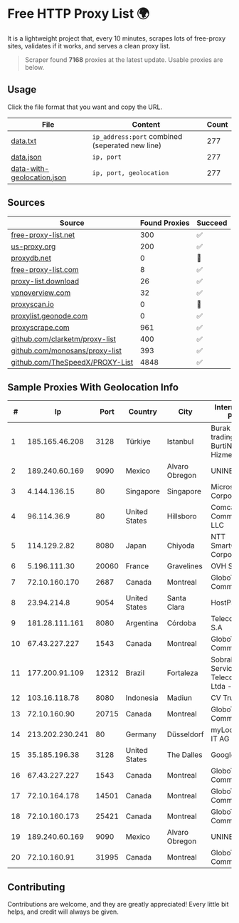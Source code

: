 
# Free HTTP Proxy List 🌍

It is a lightweight project that, every 10 minutes, scrapes lots of free-proxy sites, validates if it works, and serves a clean proxy list.


> Scraper found **7168** proxies at the latest update. Usable proxies are below.

## Usage

Click the file format that you want and copy the URL.


|File|Content|Count|
|----|-------|-----|
|[data.txt](https://raw.githubusercontent.com/themiralay/Proxy-List-World/master/data.txt)|`ip_address:port` combined (seperated new line)|277|
|[data.json](https://raw.githubusercontent.com/themiralay/Proxy-List-World/master/data.json)|`ip, port`|277|
|[data-with-geolocation.json](https://raw.githubusercontent.com/themiralay/Proxy-List-World/master/data-with-geolocation.json)|`ip, port, geolocation`|277|

## Sources

|Source|Found Proxies|Succeed|
|------|-------------|-------|
|[free-proxy-list.net](https://free-proxy-list.net)|300|✅|
|[us-proxy.org](https://www.us-proxy.org)|200|✅|
|[proxydb.net](http://proxydb.net)|0|🚫|
|[free-proxy-list.com](https://free-proxy-list.com/?page=&port=&type%5B%5D=http&type%5B%5D=https&up_time=0&search=Search)|8|✅|
|[proxy-list.download](https://www.proxy-list.download/HTTP)|26|✅|
|[vpnoverview.com](https://vpnoverview.com/privacy/anonymous-browsing/free-proxy-servers)|32|✅|
|[proxyscan.io](https://www.proxyscan.io)|0|🚫|
|[proxylist.geonode.com](https://proxylist.geonode.com/api/proxy-list?limit=300&page=1&sort_by=lastChecked&sort_type=desc&protocols=http,https)|0|✅|
|[proxyscrape.com](https://api.proxyscrape.com/v2/?request=displayproxies&protocol=http&timeout=10000&country=all&ssl=all&anonymity=all)|961|✅|
|[github.com/clarketm/proxy-list](https://raw.githubusercontent.com/clarketm/proxy-list/master/proxy-list-raw.txt)|400|✅|
|[github.com/monosans/proxy-list](https://raw.githubusercontent.com/monosans/proxy-list/main/proxies/http.txt)|393|✅|
|[github.com/TheSpeedX/PROXY-List](https://raw.githubusercontent.com/TheSpeedX/PROXY-List/master/http.txt)|4848|✅|


## Sample Proxies With Geolocation Info

|#|Ip|Port|Country|City|Internet Service Provider|
|-|--|----|-------|----|-------------------------|
|1|185.165.46.208|3128|Türkiye|Istanbul|Burak Buylu trading as BurtiNET Internet Hizmetleri|
|2|189.240.60.169|9090|Mexico|Alvaro Obregon|UNINET|
|3|4.144.136.15|80|Singapore|Singapore|Microsoft Corporation|
|4|96.114.36.9|80|United States|Hillsboro|Comcast Cable Communications, LLC|
|5|114.129.2.82|8080|Japan|Chiyoda|NTT SmartConnect Corporation|
|6|5.196.111.30|20060|France|Gravelines|OVH SAS|
|7|72.10.160.170|2687|Canada|Montreal|GloboTech Communications|
|8|23.94.214.8|9054|United States|Santa Clara|HostPapa|
|9|181.28.111.161|8080|Argentina|Córdoba|Telecom Argentina S.A|
|10|67.43.227.227|1543|Canada|Montreal|GloboTech Communications|
|11|177.200.91.109|12312|Brazil|Fortaleza|Sobralnet Servicos E Telecomunicacoes Ltda - ME|
|12|103.16.118.78|8080|Indonesia|Madiun|CV Trustnet Media|
|13|72.10.160.90|20715|Canada|Montreal|GloboTech Communications|
|14|213.202.230.241|80|Germany|Düsseldorf|myLoc managed IT AG|
|15|35.185.196.38|3128|United States|The Dalles|Google LLC|
|16|67.43.227.227|1543|Canada|Montreal|GloboTech Communications|
|17|72.10.164.178|14501|Canada|Montreal|GloboTech Communications|
|18|72.10.160.173|25421|Canada|Montreal|GloboTech Communications|
|19|189.240.60.169|9090|Mexico|Alvaro Obregon|UNINET|
|20|72.10.160.91|31995|Canada|Montreal|GloboTech Communications|



## Contributing

Contributions are welcome, and they are greatly appreciated! Every
little bit helps, and credit will always be given.

